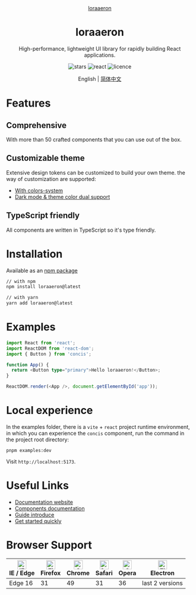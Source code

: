 <div align="center">
  <a href="https://wangxince.site/Lordaeron" target="_blank">
   loraaeron
  </a>
</div>

<div align="center">
  <h1>loraaeron</h1>
</div>

<div align="center">

High-performance, lightweight UI library for rapidly building React applications.

<img src="https://img.shields.io/github/stars/eternallycyf/Lordaeron" alt="stars">
<img src="https://img.shields.io/badge/react-v18.2.0%2B-%23407fbc" alt="react">
<img src="https://img.shields.io/badge/license-MIT-blue.svg" alt="licence">

</div>

<div align="center">

English | [简体中文](./README.zh-CN.md)

</div>

# Features

## Comprehensive

With more than 50 crafted components that you can use out of the box.

## Customizable theme

Extensive design tokens can be customized to build your own theme. the way of customization are supported:

- [With colors-system]()
- [Dark mode & theme color dual support]()

## TypeScript friendly

All components are written in TypeScript so it's type friendly.

# Installation

Available as an [npm package](https://www.npmjs.com/package/loraaeron)

```bash
// with npm
npm install loraaeron@latest

// with yarn
yarn add loraaeron@latest
```

# Examples

```typescript
import React from 'react';
import ReactDOM from 'react-dom';
import { Button } from 'concis';

function App() {
  return <Button type="primary">Hello loraaeron!</Button>;
}

ReactDOM.render(<App />, document.getElementById('app'));
```

# Local experience

In the examples folder, there is a `vite` + `react` project runtime environment, in which you can experience the `concis` component, run the command in the project root directory:

```tsx pure
pnpm examples:dev
```

Visit `http://localhost:5173`.

# Useful Links

- [Documentation website](https://wangxince.site/Lordaeron)
- [Components documentation](https://wangxince.site/Lordaeron/components)
- [Guide introduce](https://wangxince.site/Lordaeron/guide)
- [Get started quickly](https://wangxince.site/Lordaeron/guide/start)

# Browser Support

| [<img src="https://p1-arco.byteimg.com/tos-cn-i-uwbnlip3yd/08095282566ac4e0fd98f89aed934b65.png~tplv-uwbnlip3yd-png.png" alt="IE / Edge" width="24px" height="24px" />](http://godban.github.io/browsers-support-badges/)<br/>IE / Edge | [<img src="https://p1-arco.byteimg.com/tos-cn-i-uwbnlip3yd/40ad73571879dd8d9fd3fd524e0e45a4.png~tplv-uwbnlip3yd-png.png" alt="Firefox" width="24px" height="24px" />](http://godban.github.io/browsers-support-badges/)<br/>Firefox | [<img src="https://p1-arco.byteimg.com/tos-cn-i-uwbnlip3yd/4f59d35f6d6837b042c8badd95871b1d.png~tplv-uwbnlip3yd-png.png" alt="Chrome" width="24px" height="24px" />](http://godban.github.io/browsers-support-badges/)<br/>Chrome | [<img src="https://p1-arco.byteimg.com/tos-cn-i-uwbnlip3yd/eee2667f837a9c2ed531805850bf43ec.png~tplv-uwbnlip3yd-png.png" alt="Safari" width="24px" height="24px" />](http://godban.github.io/browsers-support-badges/)<br/>Safari | [<img src="https://p1-arco.byteimg.com/tos-cn-i-uwbnlip3yd/3240334d3967dd263c8f4cdd2d93c525.png~tplv-uwbnlip3yd-png.png" alt="Opera" width="24px" height="24px" />](http://godban.github.io/browsers-support-badges/)<br/>Opera | [<img src="https://p1-arco.byteimg.com/tos-cn-i-uwbnlip3yd/f2454685df95a1a557a61861c5bec256.png~tplv-uwbnlip3yd-png.png" alt="Electron" width="24px" height="24px" />](http://godban.github.io/browsers-support-badges/)<br/>Electron |
| --------------------------------------------------------------------------------------------------------------------------------------------------------------------------------------------------------------------------------------- | ----------------------------------------------------------------------------------------------------------------------------------------------------------------------------------------------------------------------------------- | --------------------------------------------------------------------------------------------------------------------------------------------------------------------------------------------------------------------------------- | --------------------------------------------------------------------------------------------------------------------------------------------------------------------------------------------------------------------------------- | ------------------------------------------------------------------------------------------------------------------------------------------------------------------------------------------------------------------------------- | ------------------------------------------------------------------------------------------------------------------------------------------------------------------------------------------------------------------------------------- |
| Edge 16                                                                                                                                                                                                                                 | 31                                                                                                                                                                                                                                  | 49                                                                                                                                                                                                                                | 31                                                                                                                                                                                                                                | 36                                                                                                                                                                                                                              | last 2 versions                                                                                                                                                                                                                       |
